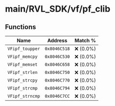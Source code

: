 # main/RVL_SDK/vf/pf_clib

## Functions

| Name | Address | Match % |
|------|---------|---------|
| `VFipf_toupper` | `0x8046C518` | :x: (0.0%) |
| `VFipf_memcpy` | `0x8046C530` | :x: (0.0%) |
| `VFipf_memset` | `0x8046C658` | :x: (0.0%) |
| `VFipf_strlen` | `0x8046C750` | :x: (0.0%) |
| `VFipf_strcpy` | `0x8046C770` | :x: (0.0%) |
| `VFipf_strcmp` | `0x8046C794` | :x: (0.0%) |
| `VFipf_strncmp` | `0x8046C7CC` | :x: (0.0%) |